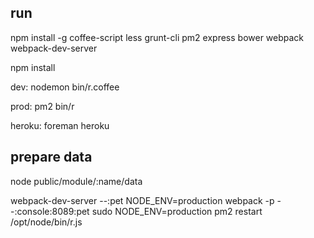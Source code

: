

## run

npm install -g coffee-script less grunt-cli pm2 express bower webpack webpack-dev-server

npm install

dev:
   nodemon bin/r.coffee 
   
prod:
    pm2 bin/r
    
heroku:
    foreman heroku
    

## prepare data

node public/module/:name/data



webpack-dev-server --:pet
NODE_ENV=production webpack -p --:console:8089:pet
sudo NODE_ENV=production pm2 restart /opt/node/bin/r.js